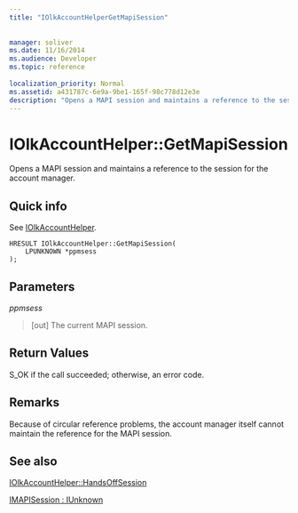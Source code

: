 ```yaml
---
title: "IOlkAccountHelperGetMapiSession"
 
 
manager: soliver
ms.date: 11/16/2014
ms.audience: Developer
ms.topic: reference
 
localization_priority: Normal
ms.assetid: a431787c-6e9a-9be1-165f-98c778d12e3e
description: "Opens a MAPI session and maintains a reference to the session for the account manager."
---
```


# IOlkAccountHelper::GetMapiSession

Opens a MAPI session and maintains a reference to the session for the account manager.
  
## Quick info

See [IOlkAccountHelper](iolkaccounthelper.md).
  
```
HRESULT IOlkAccountHelper::GetMapiSession(  
    LPUNKNOWN *ppmsess 
);
```

## Parameters

 _ppmsess_
  
> [out] The current MAPI session.
    
## Return Values

S_OK if the call succeeded; otherwise, an error code.
  
## Remarks

Because of circular reference problems, the account manager itself cannot maintain the reference for the MAPI session.
  
## See also



[IOlkAccountHelper::HandsOffSession](iolkaccounthelper-handsoffsession.md)


[IMAPISession : IUnknown](http://msdn.microsoft.com/library/5650fa2a-6e62-451c-964e-363f7bee2344%28Office.15%29.aspx)

